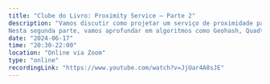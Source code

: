 ```yaml
---
title: "Clube do Livro: Proximity Service — Parte 2"
description: "Vamos discutir como projetar um serviço de proximidade para encontrar lugares como restaurantes e hotéis, abordando desde os requisitos até estratégias de escalabilidade.
Nesta segunda parte, vamos aprofundar em algoritmos como Geohash, Quadtree, Google S2, e fazer um Design Deep Dive do problema."
date: "2024-06-17"
time: "20:30-22:00"
location: "Online via Zoom"
type: "online"
recordingLink: "https://www.youtube.com/watch?v=JjUar4A8sJE"
---
```

